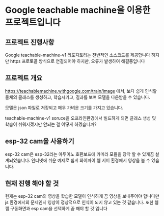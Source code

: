 # Google teachable machine을 이용한 프로젝트입니다

## 프로젝트 진행사항
Google teachable-machine-v1 리포지토리는 전반적인 소스코드를 제공합니다
하지만 https 프로토콜 방식으로 연결되어야 하지만, 오류가 발생하여 해결중입니다

## 프로젝트 개요
https://teachablemachine.withgoogle.com/train/image 에서,
보다 쉽게 인식할 물체의 클래스를 생성하고, 학습시키고, 결과를 보며 모델을 다운받을 수 있습니다.

모델은 json 파일로 저장되고 매우 가벼운 크기를 가지고 있습니다.

teachable-machine-v1 soruce을 오프라인환경에서 빌드하게 되면 클래스 생성 및 학습이 쉬워지겠지만 
안되는 걸 어떻게 하겠습니까?

## esp-32 cam을 사용하기
esp-32 cam은 esp-32라는 아두이노 호환보드에 카메라 모듈을 장착 할 수 있게끔 설계되었습니다.
인터넷에 쉬운 예제로 쉽게 와이파이 웹 서버 환경에서 영상을 볼 수 있습니다.

## 현재 진행 해야 할 것
현재는 esp-32 cam의 영상을 학습한 모델이 인식하게 끔 영상을 보내주어야 합니다만
js 환경에서의 문제인지 영상이 정상적으로 인식이 되지 않고 있는 것 같습니다.
또한 웹캠 구동화면과 esp cam을 선택하게 끔 해야 할 것 입니다
